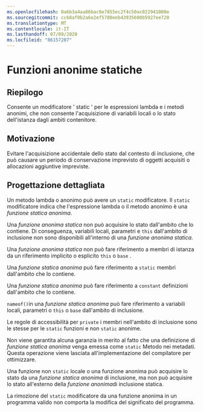 ```yaml
---
ms.openlocfilehash: 0a6b3a4aa86bac8e7855ec2f4c50ac022941000e
ms.sourcegitcommit: cc68af0b2a6e2ef5780eeb43935600b5927ee720
ms.translationtype: MT
ms.contentlocale: it-IT
ms.lasthandoff: 07/09/2020
ms.locfileid: "86157207"
---
```

# <a name="static-anonymous-functions"></a>Funzioni anonime statiche

## <a name="summary"></a>Riepilogo

Consente un modificatore ' static ' per le espressioni lambda e i metodi anonimi, che non consente l'acquisizione di variabili locali o lo stato dell'istanza dagli ambiti contenitore.

## <a name="motivation"></a>Motivazione

Evitare l'acquisizione accidentale dello stato dal contesto di inclusione, che può causare un periodo di conservazione imprevisto di oggetti acquisiti o allocazioni aggiuntive impreviste.

## <a name="detailed-design"></a>Progettazione dettagliata

Un metodo lambda o anonimo può avere un `static` modificatore. Il `static` modificatore indica che l'espressione lambda o il metodo anonimo è una *funzione statica anonima*.

Una *funzione anonima statica* non può acquisire lo stato dall'ambito che lo contiene.
Di conseguenza, variabili locali, parametri e `this` dall'ambito di inclusione non sono disponibili all'interno di una *funzione anonima statica*.

Una *funzione anonima statica* non può fare riferimento a membri di istanza da un riferimento implicito o esplicito `this` o `base` .

Una *funzione statica anonima* può fare riferimento a `static` membri dall'ambito che lo contiene.

Una *funzione statica anonima* può fare riferimento a `constant` definizioni dall'ambito che lo contiene.

`nameof()`in una *funzione statica anonima* può fare riferimento a variabili locali, parametri o `this` o `base` dall'ambito di inclusione.

Le regole di accessibilità per `private` i membri nell'ambito di inclusione sono le stesse per le `static` funzioni e non `static` anonime.

Non viene garantita alcuna garanzia in merito al fatto che una definizione di *funzione statica anonima* venga emessa come `static` Metodo nei metadati. Questa operazione viene lasciata all'implementazione del compilatore per ottimizzare.

Una funzione non `static` locale o una funzione anonima può acquisire lo stato da una *funzione statica anonima* di inclusione, ma non può acquisire lo stato all'esterno della *funzione anonima*di inclusione statica.

La rimozione del `static` modificatore da una funzione anonima in un programma valido non comporta la modifica del significato del programma.
